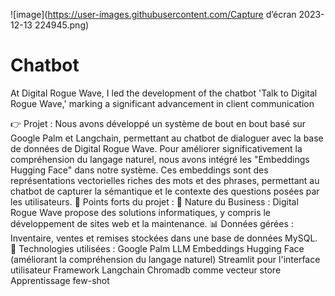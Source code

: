 ![image](https://user-images.githubusercontent.com/Capture d’écran 2023-12-13 224945.png)


# Chatbot
At Digital Rogue Wave, I led the development of the chatbot 'Talk to Digital Rogue Wave,' marking a significant advancement in client communication


👉 Projet :
Nous avons développé un système de bout en bout basé sur Google Palm et Langchain, permettant au chatbot de dialoguer avec la base de données de Digital Rogue Wave. Pour améliorer significativement la compréhension du langage naturel, nous avons intégré les "Embeddings Hugging Face" dans notre système. Ces embeddings sont des représentations vectorielles riches des mots et des phrases, permettant au chatbot de capturer la sémantique et le contexte des questions posées par les utilisateurs.
🚀 Points forts du projet :
💼 Nature du Business : Digital Rogue Wave propose des solutions informatiques, y compris le développement de sites web et la maintenance.
📊 Données gérées : Inventaire, ventes et remises stockées dans une base de données MySQL.
🧠 Technologies utilisées :
Google Palm LLM
Embeddings Hugging Face (améliorant la compréhension du langage naturel)
Streamlit pour l'interface utilisateur
Framework Langchain
Chromadb comme vecteur store
Apprentissage few-shot
